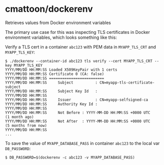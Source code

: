 cmattoon/dockerenv
==================

Retrieves values from Docker environment variables

The primary use case for this was inspecting TLS certificates in Docker environment variables, which looks something like this:

Verify a TLS cert in a container `abc123` with PEM data in `MYAPP_TLS_CRT` and `MYAPP_TLS_KEY`:

```
$ ./dockerenv --container-id abc123 tls verify --cert MYAPP_TLS_CRT --key MYAPP_TLS_KEY
YYYY/MM/DD HH:MM:SS Loaded X509KeyPair with 1 certs
YYYY/MM/DD HH:MM:SS Certificate 0 (CA: false)
YYYY/MM/DD HH:MM:SS =========================
YYYY/MM/DD HH:MM:SS 	Subject          : CN=myapp-tls-certificate-subject
YYYY/MM/DD HH:MM:SS 	Subject Key Id   :
YYYY/MM/DD HH:MM:SS
YYYY/MM/DD HH:MM:SS 	Issuer           : CN=myapp-selfsigned-ca
YYYY/MM/DD HH:MM:SS 	Authority Key Id :
YYYY/MM/DD HH:MM:SS
YYYY/MM/DD HH:MM:SS 	Not Before : YYYY-MM-DD HH:MM:SS +0000 UTC   (1 month ago)
YYYY/MM/DD HH:MM:SS 	Not After  : YYYY-MM-DD HH:MM:SS +0000 UTC   (5 months from now)
YYYY/MM/DD HH:MM:SS
...
```

To save the value of `MYAPP_DATABASE_PASS` in container `abc123` to the local var `DB_PASSWORD`:

    $ DB_PASSWORD=$(dockerenv -c abc123 -v MYAPP_DATABASE_PASS)

